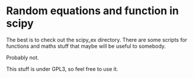 # Random equations and function in scipy

The best is to check out the scipy_ex directory. There are some scripts for 
functions and maths stuff that maybe will be useful to somebody.

Probably not.

This stuff is under GPL3, so feel free to use it.

